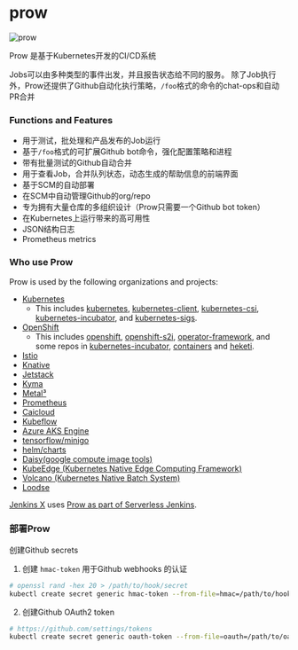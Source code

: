 # prow

![prow](https://github.com/kubernetes/test-infra/blob/master/prow/logo_horizontal_solid.png)

Prow 是基于Kubernetes开发的CI/CD系统

Jobs可以由多种类型的事件出发，并且报告状态给不同的服务。
除了Job执行外，Prow还提供了Github自动化执行策略，`/foo`格式的命令的chat-ops和自动PR合并


### Functions and Features

* 用于测试，批处理和产品发布的Job运行
* 基于`/foo`格式的可扩展Github bot命令，强化配置策略和进程
* 带有批量测试的Github自动合并
* 用于查看Job，合并队列状态，动态生成的帮助信息的前端界面
* 基于SCM的自动部署
* 在SCM中自动管理Github的org/repo
* 专为拥有大量仓库的多组织设计（Prow只需要一个Github bot token）
* 在Kubernetes上运行带来的高可用性
* JSON结构日志
* Prometheus metrics


### Who use Prow

Prow is used by the following organizations and projects:
- [Kubernetes](https://prow.k8s.io)
  - This includes [kubernetes](https://github.com/kubernetes), [kubernetes-client](https://github.com/kubernetes-client), [kubernetes-csi](https://github.com/kubernetes-csi), [kubernetes-incubator](https://github.com/kubernetes-incubator), and [kubernetes-sigs](https://github.com/kubernetes-sigs).
- [OpenShift](https://prow.svc.ci.openshift.org/)
  - This includes [openshift](https://github.com/openshift), [openshift-s2i](https://github.com/openshift-s2i), [operator-framework](https://github.com/operator-framework), and some repos in [kubernetes-incubator](https://github.com/kubernetes-incubator), [containers](https://github.com/containers) and [heketi](https://github.com/heketi).
- [Istio](https://prow.istio.io/)
- [Knative](https://prow.knative.dev/)
- [Jetstack](https://prow.build-infra.jetstack.net/)
- [Kyma](https://status.build.kyma-project.io/)
- [Metal³](https://prow.apps.ci.metal3.io/)
- [Prometheus](http://prombench.prometheus.io/)
- [Caicloud](https://github.com/caicloud)
- [Kubeflow](https://github.com/kubeflow)
- [Azure AKS Engine](https://github.com/Azure/aks-engine/tree/master/.prowci)
- [tensorflow/minigo](https://github.com/tensorflow/minigo#automated-tests)
- [helm/charts](https://github.com/helm/charts)
- [Daisy(google compute image tools)](https://github.com/GoogleCloudPlatform/compute-image-tools/tree/master/test-infra#prow-and-gubenator)
- [KubeEdge (Kubernetes Native Edge Computing Framework)](https://github.com/kubeedge/kubeedge)
- [Volcano (Kubernetes Native Batch System)](https://github.com/volcano-sh/volcano)
- [Loodse](https://public-prow.loodse.com/)

[Jenkins X](https://jenkins-x.io/) uses [Prow as part of Serverless Jenkins](https://medium.com/@jdrawlings/serverless-jenkins-with-jenkins-x-9134cbfe6870).


### 部署Prow

创建Github secrets

1. 创建 `hmac-token` 用于Github webhooks 的认证

```bash
# openssl rand -hex 20 > /path/to/hook/secret
kubectl create secret generic hmac-token --from-file=hmac=/path/to/hook/secret
```

2. 创建Github OAuth2 token

```bash
# https://github.com/settings/tokens
kubectl create secret generic oauth-token --from-file=oauth=/path/to/oauth/secret
```

